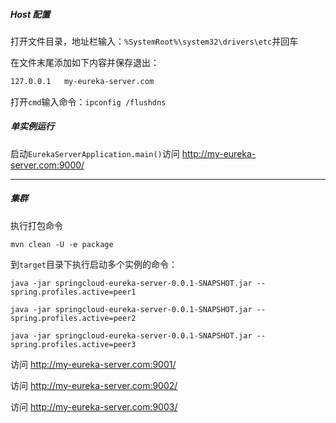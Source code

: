 ##### Host 配置

打开文件目录，地址栏输入：`%SystemRoot%\system32\drivers\etc`并回车

在文件末尾添加如下内容并保存退出：

```html
127.0.0.1	my-eureka-server.com
```

打开`cmd`输入命令：`ipconfig /flushdns`

##### 单实例运行

启动`EurekaServerApplication.main()`访问 http://my-eureka-server.com:9000/

---

##### 集群

执行打包命令

```shell
mvn clean -U -e package
```

到`target`目录下执行启动多个实例的命令：

```shell
java -jar springcloud-eureka-server-0.0.1-SNAPSHOT.jar --spring.profiles.active=peer1
```

```shell
java -jar springcloud-eureka-server-0.0.1-SNAPSHOT.jar --spring.profiles.active=peer2
```

```shell
java -jar springcloud-eureka-server-0.0.1-SNAPSHOT.jar --spring.profiles.active=peer3
```

访问 http://my-eureka-server.com:9001/

访问 http://my-eureka-server.com:9002/

访问 http://my-eureka-server.com:9003/